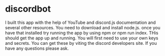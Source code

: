 # discordbot
I built this app with the help of YouTube and discord.js documentation and
several other resources. You need to download and install node.js.  once you have that installed try running the app by using npm or npm run index.  THis should get the app up and running. You will first need to use your own keys and secrets. You can get these by viting the discord developers site. If you have any questions please ask. 
